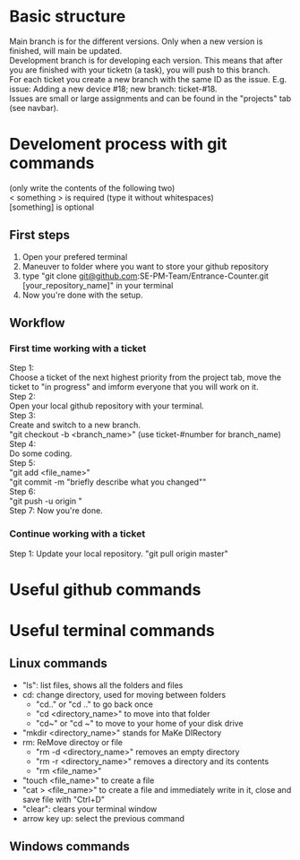 # Basic structure
Main branch is for the different versions. Only when a new version is finished, will main be updated.\
Development branch is for developing each version. This means that after you are finished with your ticketn (a task), you will push to this branch.\
For each ticket you create a new branch with the same ID as the issue. E.g. issue: Adding a new device #18; new branch: ticket-#18.\
Issues are small or large assignments and can be found in the "projects" tab (see navbar). 

# Develoment process with git commands
(only write the contents of the following two)\
< something > is required (type it without whitespaces)\
[something] is optional
## First steps
1) Open your prefered terminal
2) Maneuver to folder where you want to store your github repository
3) type "git clone git@github.com:SE-PM-Team/Entrance-Counter.git [your_repository_name]" in your terminal
4) Now you're done with the setup.

## Workflow
### First time working with a ticket
Step 1:\
Choose a ticket of the next highest priority from the project tab, move the ticket to "in progress" and imform everyone that you will work on it.\
Step 2:\
Open your local github repository with your terminal.\
Step 3:\
Create and switch to a new branch.\
"git checkout -b <branch_name>" (use ticket-#number for branch_name)\
Step 4:\
Do some coding. \
Step 5:\
"git add <file_name>"\
"git commit -m "briefly describe what you changed""\
Step 6:\
"git push -u origin <branch name>"\
Step 7:
Now you're done.


### Continue working with a ticket
Step 1:
Update your local repository.
"git pull origin master"




# Useful github commands

# Useful terminal commands
## Linux commands
- "ls": list files, shows all the folders and files
- cd: change directory, used for moving between folders
  - "cd.." or "cd .." to go back once
  - "cd <directory_name>" to move into that folder
  - "cd~" or "cd ~" to move to your home of your disk drive
- "mkdir <directory_name>" stands for MaKe DIRectory
- rm: ReMove directoy or file
  - "rm -d <directory_name>" removes an empty directory
  - "rm -r <directory_name>" removes a directory and its contents
  - "rm <file_name>"
- "touch <file_name>" to create a file
- "cat > <file_name>" to create a file and immediately write in it, close and save file with "Ctrl+D"
- "clear": clears your terminal window
- arrow key up: select the previous command
## Windows commands
  
